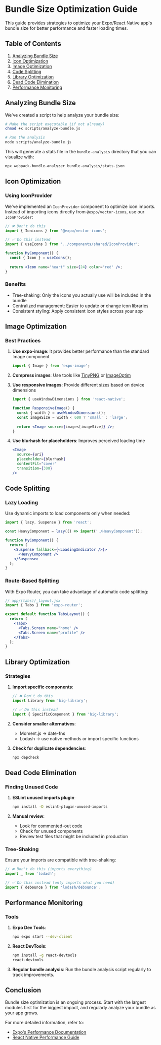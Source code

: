 # Bundle Size Optimization Guide

This guide provides strategies to optimize your Expo/React Native app's bundle size for better performance and faster loading times.

## Table of Contents

1. [Analyzing Bundle Size](#analyzing-bundle-size)
2. [Icon Optimization](#icon-optimization)
3. [Image Optimization](#image-optimization)
4. [Code Splitting](#code-splitting)
5. [Library Optimization](#library-optimization)
6. [Dead Code Elimination](#dead-code-elimination)
7. [Performance Monitoring](#performance-monitoring)

## Analyzing Bundle Size

We've created a script to help analyze your bundle size:

```bash
# Make the script executable (if not already)
chmod +x scripts/analyze-bundle.js

# Run the analysis
node scripts/analyze-bundle.js
```

This will generate a stats file in the `bundle-analysis` directory that you can visualize with:

```bash
npx webpack-bundle-analyzer bundle-analysis/stats.json
```

## Icon Optimization

### Using IconProvider

We've implemented an `IconProvider` component to optimize icon imports. Instead of importing icons directly from `@expo/vector-icons`, use our `IconProvider`:

```jsx
// ❌ Don't do this
import { Ionicons } from '@expo/vector-icons';

// ✅ Do this instead
import { useIcons } from '../components/shared/IconProvider';

function MyComponent() {
  const { Icon } = useIcons();
  
  return <Icon name="heart" size={24} color="red" />;
}
```

### Benefits

- Tree-shaking: Only the icons you actually use will be included in the bundle
- Centralized management: Easier to update or change icon libraries
- Consistent styling: Apply consistent icon styles across your app

## Image Optimization

### Best Practices

1. **Use expo-image**: It provides better performance than the standard Image component
   ```jsx
   import { Image } from 'expo-image';
   ```

2. **Compress images**: Use tools like [TinyPNG](https://tinypng.com/) or [ImageOptim](https://imageoptim.com/)

3. **Use responsive images**: Provide different sizes based on device dimensions
   ```jsx
   import { useWindowDimensions } from 'react-native';
   
   function ResponsiveImage() {
     const { width } = useWindowDimensions();
     const imageSize = width < 600 ? 'small' : 'large';
     
     return <Image source={images[imageSize]} />;
   }
   ```

4. **Use blurhash for placeholders**: Improves perceived loading time
   ```jsx
   <Image
     source={uri}
     placeholder={blurhash}
     contentFit="cover"
     transition={300}
   />
   ```

## Code Splitting

### Lazy Loading

Use dynamic imports to load components only when needed:

```jsx
import { lazy, Suspense } from 'react';

const HeavyComponent = lazy(() => import('./HeavyComponent'));

function MyComponent() {
  return (
    <Suspense fallback={<LoadingIndicator />}>
      <HeavyComponent />
    </Suspense>
  );
}
```

### Route-Based Splitting

With Expo Router, you can take advantage of automatic code splitting:

```jsx
// app/(tabs)/_layout.jsx
import { Tabs } from 'expo-router';

export default function TabsLayout() {
  return (
    <Tabs>
      <Tabs.Screen name="home" />
      <Tabs.Screen name="profile" />
    </Tabs>
  );
}
```

## Library Optimization

### Strategies

1. **Import specific components**: 
   ```jsx
   // ❌ Don't do this
   import Library from 'big-library';
   
   // ✅ Do this instead
   import { SpecificComponent } from 'big-library';
   ```

2. **Consider smaller alternatives**:
   - Moment.js → date-fns
   - Lodash → use native methods or import specific functions

3. **Check for duplicate dependencies**:
   ```bash
   npx depcheck
   ```

## Dead Code Elimination

### Finding Unused Code

1. **ESLint unused imports plugin**:
   ```bash
   npm install -D eslint-plugin-unused-imports
   ```

2. **Manual review**:
   - Look for commented-out code
   - Check for unused components
   - Review test files that might be included in production

### Tree-Shaking

Ensure your imports are compatible with tree-shaking:

```jsx
// ❌ Don't do this (imports everything)
import _ from 'lodash';

// ✅ Do this instead (only imports what you need)
import { debounce } from 'lodash/debounce';
```

## Performance Monitoring

### Tools

1. **Expo Dev Tools**:
   ```bash
   npx expo start --dev-client
   ```

2. **React DevTools**:
   ```bash
   npm install -g react-devtools
   react-devtools
   ```

3. **Regular bundle analysis**:
   Run the bundle analysis script regularly to track improvements.

## Conclusion

Bundle size optimization is an ongoing process. Start with the largest modules first for the biggest impact, and regularly analyze your bundle as your app grows.

For more detailed information, refer to:
- [Expo's Performance Documentation](https://docs.expo.dev/guides/performance/)
- [React Native Performance Guide](https://reactnative.dev/docs/performance) 